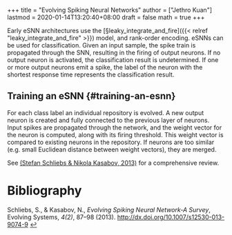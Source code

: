 +++
title = "Evolving Spiking Neural Networks"
author = ["Jethro Kuan"]
lastmod = 2020-01-14T13:20:40+08:00
draft = false
math = true
+++

Early eSNN architectures use the [§leaky\_integrate\_and\_fire]({{< relref "leaky_integrate_and_fire" >}}) model,
and rank-order encoding. eSNNs can be used for classification. Given
an input sample, the spike train is propagated through the SNN,
resulting in the firing of output neurons. If no output neuron is
activated, the classification result is undetermined. If one or more
output neurons emit a spike, the label of the neuron with the shortest
response time represents the classification result.


## Training an eSNN {#training-an-esnn}

For each class label an individual repository is evolved. A new output
neuron is created and fully connected to the previous layer of
neurons. Input spikes are propagated through the network, and the
weight vector for the neuron is computed, along with its firing
threshold. This weight vector is compared to existing neurons in the
repository. If neurons are too similar (e.g. small Euclidean distance
between weight vectors), they are merged.

See <a id="2517787d2e251f350f5882e3a5702fc7" href="#schliebs13_evolv_spikin_neural_networ_survey">(Stefan Schliebs \& Nikola Kasabov, 2013)</a> for a
comprehensive review.

# Bibliography
<a id="schliebs13_evolv_spikin_neural_networ_survey" target="_blank">Schliebs, S., & Kasabov, N., *Evolving Spiking Neural Network-A Survey*, Evolving Systems, *4(2)*, 87–98 (2013).  http://dx.doi.org/10.1007/s12530-013-9074-9</a> [↩](#2517787d2e251f350f5882e3a5702fc7)
